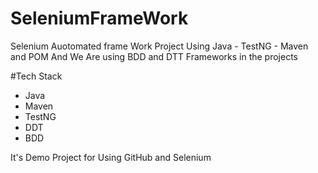 # SeleniumFrameWork
Selenium Auotomated frame Work Project Using Java - TestNG - Maven and POM
And We Are using BDD and DTT Frameworks in the projects 

#Tech Stack
- Java 
- Maven
- TestNG
- DDT 
- BDD

It's Demo Project for Using GitHub and Selenium 
